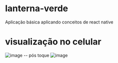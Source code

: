 # lanterna-verde
Aplicação básica aplicando conceitos de react native

# visualização no celular
![image](https://github.com/camjla/lanterna-verde/assets/86445048/fb3d2ca6-9e7a-4e04-bd3e-2fb474019bc4)
 -- pós toque
 ![image](https://github.com/camjla/lanterna-verde/assets/86445048/41898353-8a9f-4ba1-b4fd-ec20e0ff1825)

